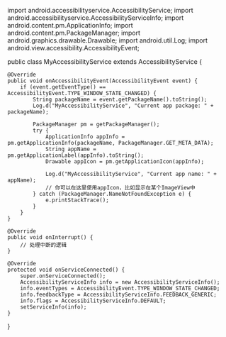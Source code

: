 import android.accessibilityservice.AccessibilityService;
import android.accessibilityservice.AccessibilityServiceInfo;
import android.content.pm.ApplicationInfo;
import android.content.pm.PackageManager;
import android.graphics.drawable.Drawable;
import android.util.Log;
import android.view.accessibility.AccessibilityEvent;

public class MyAccessibilityService extends AccessibilityService {

    @Override
    public void onAccessibilityEvent(AccessibilityEvent event) {
        if (event.getEventType() == AccessibilityEvent.TYPE_WINDOW_STATE_CHANGED) {
            String packageName = event.getPackageName().toString();
            Log.d("MyAccessibilityService", "Current app package: " + packageName);

            PackageManager pm = getPackageManager();
            try {
                ApplicationInfo appInfo = pm.getApplicationInfo(packageName, PackageManager.GET_META_DATA);
                String appName = pm.getApplicationLabel(appInfo).toString();
                Drawable appIcon = pm.getApplicationIcon(appInfo);

                Log.d("MyAccessibilityService", "Current app name: " + appName);
                // 你可以在这里使用appIcon，比如显示在某个ImageView中
            } catch (PackageManager.NameNotFoundException e) {
                e.printStackTrace();
            }
        }
    }

    @Override
    public void onInterrupt() {
        // 处理中断的逻辑
    }

    @Override
    protected void onServiceConnected() {
        super.onServiceConnected();
        AccessibilityServiceInfo info = new AccessibilityServiceInfo();
        info.eventTypes = AccessibilityEvent.TYPE_WINDOW_STATE_CHANGED;
        info.feedbackType = AccessibilityServiceInfo.FEEDBACK_GENERIC;
        info.flags = AccessibilityServiceInfo.DEFAULT;
        setServiceInfo(info);
    }
}

